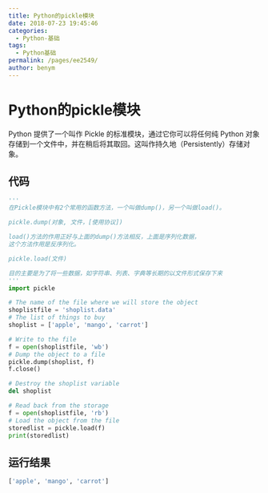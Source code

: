 ```yaml
---
title: Python的pickle模块
date: 2018-07-23 19:45:46
categories: 
  - Python-基础
tags: 
  - Python基础
permalink: /pages/ee2549/
author: benym
---
```


# Python的pickle模块

Python 提供了一个叫作 Pickle 的标准模块，通过它你可以将任何纯 Python 对象存储到一个文件中，并在稍后将其取回。这叫作持久地（Persistently）存储对象。

## 代码

```python
'''
在Pickle模块中有2个常用的函数方法，一个叫做dump()，另一个叫做load()。

pickle.dump(对象, 文件，[使用协议])

load()方法的作用正好与上面的dump()方法相反，上面是序列化数据，
这个方法作用是反序列化。

pickle.load(文件)

目的主要是为了将一些数据，如字符串、列表、字典等长期的以文件形式保存下来
'''
import pickle

# The name of the file where we will store the object
shoplistfile = 'shoplist.data'
# The list of things to buy
shoplist = ['apple', 'mango', 'carrot']

# Write to the file
f = open(shoplistfile, 'wb')
# Dump the object to a file
pickle.dump(shoplist, f)
f.close()

# Destroy the shoplist variable
del shoplist

# Read back from the storage
f = open(shoplistfile, 'rb')
# Load the object from the file
storedlist = pickle.load(f)
print(storedlist)
```

## 运行结果

```bash
['apple', 'mango', 'carrot']
```


